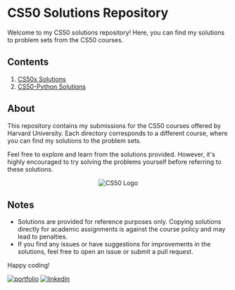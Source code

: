 # CS50 Solutions Repository

Welcome to my CS50 solutions repository! Here, you can find my solutions to problem sets from the CS50 courses.

## Contents

1. [CS50x Solutions](CS50x/)
2. [CS50-Python Solutions](CS50-Python/)

## About

This repository contains my submissions for the CS50 courses offered by Harvard University. Each directory corresponds to a different course, where you can find my solutions to the problem sets.

Feel free to explore and learn from the solutions provided. However, it's highly encouraged to try solving the problems yourself before referring to these solutions.

<div align="center">
  <img src="https://encrypted-tbn0.gstatic.com/images?q=tbn:ANd9GcQ0HvTHdivB1Lk9FoXLwBTuONeuNYhtUehquKTGrtsZs-EPndYDggqjPg9JBtzI61koSjA&usqp=CAU" alt="CS50 Logo">
</div>

## Notes

- Solutions are provided for reference purposes only. Copying solutions directly for academic assignments is against the course policy and may lead to penalties.
- If you find any issues or have suggestions for improvements in the solutions, feel free to open an issue or submit a pull request.

Happy coding!


[![portfolio](https://img.shields.io/badge/my_portfolio-000?style=for-the-badge&logo=ko-fi&logoColor=white)](https://khizarqamar.me)
[![linkedin](https://img.shields.io/badge/linkedin-0A66C2?style=for-the-badge&logo=linkedin&logoColor=white)](https://www.linkedin.com/in/khizarqamar/)
